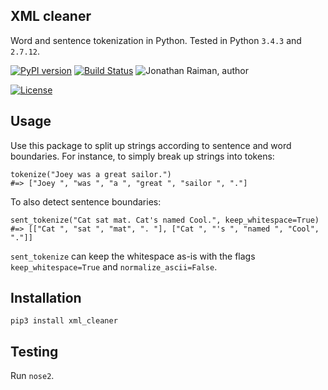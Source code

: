 XML cleaner
-----------

Word and sentence tokenization in Python. Tested in Python `3.4.3` and `2.7.12`.

[![PyPI version](https://badge.fury.io/py/xml-cleaner.svg)](https://badge.fury.io/py/xml-cleaner)
[![Build Status](https://travis-ci.org/JonathanRaiman/xml_cleaner.svg?branch=master)](https://travis-ci.org/JonathanRaiman/xml_cleaner)
![Jonathan Raiman, author](https://img.shields.io/badge/Author-Jonathan%20Raiman%20-blue.svg)

[![License](https://img.shields.io/badge/license-MIT-blue.svg)](LICENSE.md)


Usage
-----

Use this package to split up strings according to sentence and word boundaries.
For instance, to simply break up strings into tokens:

```
tokenize("Joey was a great sailor.")
#=> ["Joey ", "was ", "a ", "great ", "sailor ", "."]
```

To also detect sentence boundaries:

```
sent_tokenize("Cat sat mat. Cat's named Cool.", keep_whitespace=True)
#=> [["Cat ", "sat ", "mat", ". "], ["Cat ", "'s ", "named ", "Cool", "."]]
```

`sent_tokenize` can keep the whitespace as-is with the flags `keep_whitespace=True` and `normalize_ascii=False`.

Installation
------------

```
pip3 install xml_cleaner
```

Testing
-------

Run `nose2`.
